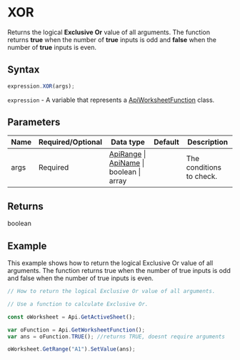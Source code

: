 # XOR

Returns the logical **Exclusive Or** value of all arguments. The function returns **true** when the number of **true** inputs is odd and **false** when the number of **true** inputs is even.

## Syntax

```javascript
expression.XOR(args);
```

`expression` - A variable that represents a [ApiWorksheetFunction](../ApiWorksheetFunction.md) class.

## Parameters

| **Name** | **Required/Optional** | **Data type** | **Default** | **Description** |
| ------------- | ------------- | ------------- | ------------- | ------------- |
| args | Required | [ApiRange](../../ApiRange/ApiRange.md) \| [ApiName](../../ApiName/ApiName.md) \| boolean \| array |  | The conditions to check. |

## Returns

boolean

## Example

This example shows how to return the logical Exclusive Or value of all arguments. The function returns true when the number of true inputs is odd and false when the number of true inputs is even.

```javascript editor-xlsx
// How to return the logical Exclusive Or value of all arguments.

// Use a function to calculate Exclusive Or.

const oWorksheet = Api.GetActiveSheet();

var oFunction = Api.GetWorksheetFunction();
var ans = oFunction.TRUE(); //returns TRUE, doesnt require arguments

oWorksheet.GetRange("A1").SetValue(ans);

```
